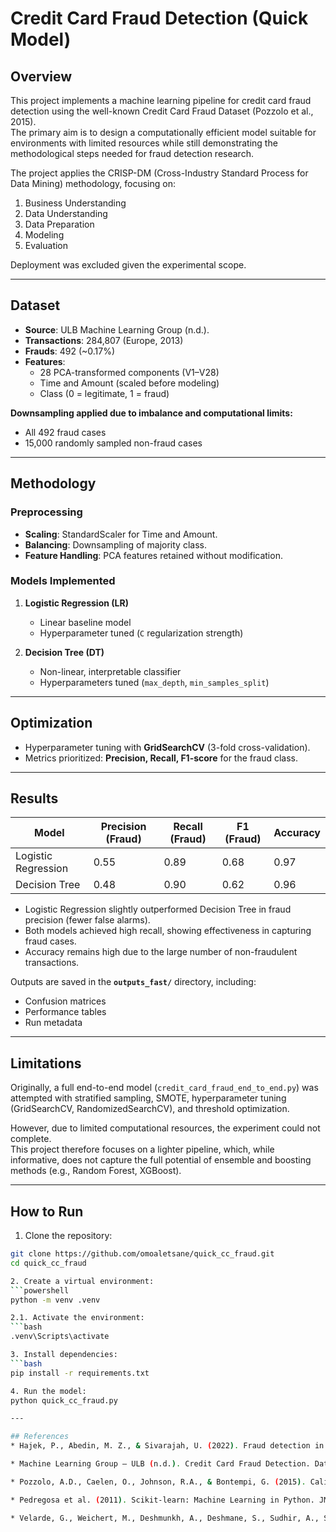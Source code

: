 # Credit Card Fraud Detection (Quick Model)

## Overview
This project implements a machine learning pipeline for credit card fraud detection using the well-known Credit Card Fraud Dataset (Pozzolo et al., 2015).  
The primary aim is to design a computationally efficient model suitable for environments with limited resources while still demonstrating the methodological steps needed for fraud detection research.

The project applies the CRISP-DM (Cross-Industry Standard Process for Data Mining) methodology, focusing on:
1. Business Understanding  
2. Data Understanding  
3. Data Preparation  
4. Modeling  
5. Evaluation  

Deployment was excluded given the experimental scope.

---

## Dataset
* **Source**: ULB Machine Learning Group (n.d.).  
* **Transactions**: 284,807 (Europe, 2013)  
* **Frauds**: 492 (~0.17%)  
* **Features**:  
  - 28 PCA-transformed components (V1–V28)  
  - Time and Amount (scaled before modeling)  
  - Class (0 = legitimate, 1 = fraud)  

**Downsampling applied due to imbalance and computational limits:**
- All 492 fraud cases  
- 15,000 randomly sampled non-fraud cases  

---

## Methodology

### Preprocessing
- **Scaling**: StandardScaler for Time and Amount.  
- **Balancing**: Downsampling of majority class.  
- **Feature Handling**: PCA features retained without modification.  

### Models Implemented
1. **Logistic Regression (LR)**  
   - Linear baseline model  
   - Hyperparameter tuned (`C` regularization strength)  

2. **Decision Tree (DT)**  
   - Non-linear, interpretable classifier  
   - Hyperparameters tuned (`max_depth`, `min_samples_split`)  

---

## Optimization
- Hyperparameter tuning with **GridSearchCV** (3-fold cross-validation).  
- Metrics prioritized: **Precision, Recall, F1-score** for the fraud class.  

---

## Results

| Model              | Precision (Fraud) | Recall (Fraud) | F1 (Fraud) | Accuracy |
|--------------------|-------------------|----------------|------------|----------|
| Logistic Regression | 0.55              | 0.89           | 0.68       | 0.97     |
| Decision Tree       | 0.48              | 0.90           | 0.62       | 0.96     |

- Logistic Regression slightly outperformed Decision Tree in fraud precision (fewer false alarms).  
- Both models achieved high recall, showing effectiveness in capturing fraud cases.  
- Accuracy remains high due to the large number of non-fraudulent transactions.  

Outputs are saved in the **`outputs_fast/`** directory, including:
- Confusion matrices  
- Performance tables  
- Run metadata  

---

## Limitations
Originally, a full end-to-end model (`credit_card_fraud_end_to_end.py`) was attempted with stratified sampling, SMOTE, hyperparameter tuning (GridSearchCV, RandomizedSearchCV), and threshold optimization.  

However, due to limited computational resources, the experiment could not complete.  
This project therefore focuses on a lighter pipeline, which, while informative, does not capture the full potential of ensemble and boosting methods (e.g., Random Forest, XGBoost).  

---

## How to Run

1. Clone the repository:
```bash
git clone https://github.com/omoaletsane/quick_cc_fraud.git
cd quick_cc_fraud

2. Create a virtual environment:
```powershell
python -m venv .venv

2.1. Activate the environment:
```bash
.venv\Scripts\activate

3. Install dependencies:
```bash
pip install -r requirements.txt

4. Run the model:
python quick_cc_fraud.py

---

## References
* Hajek, P., Abedin, M. Z., & Sivarajah, U. (2022). Fraud detection in mobile payment systems using an XGBoost-based framework. Information Systems Frontiers, 1–19.

* Machine Learning Group – ULB (n.d.). Credit Card Fraud Detection. Dataset.

* Pozzolo, A.D., Caelen, O., Johnson, R.A., & Bontempi, G. (2015). Calibrating probability with undersampling for unbalanced classification. IEEE SSCI, pp. 159–166.

* Pedregosa et al. (2011). Scikit-learn: Machine Learning in Python. JMLR, 12, 2825–2830.

* Velarde, G., Weichert, M., Deshmunkh, A., Deshmane, S., Sudhir, A., Sharma, K., & Joshi, V. (2024). Tree boosting methods for balanced and imbalanced classification and their robustness over time in risk assessment. ISWA, 200354.